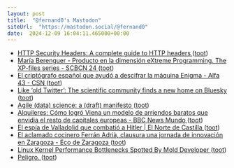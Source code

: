 ```yaml
---
layout: post
title:  "@fernand0's Mastodon"
siteUrl:  "https://mastodon.social/@fernand0"
date:  2024-12-09 16:04:11.465000+00:00
---
```

*  [HTTP Security Headers: A complete guide to HTTP headers ](https://www.darkrelay.com/post/http-security-header) ([toot](https://mastodon.social/@fernand0/113623711839939518))
*  [María Berenguer - Producto en la dimensión eXtreme Programming. The XP-files series - SCBCN 24 ](https://www.youtube.com/watch?v=7mAGnh_eOzE&amp%3Bfeature=youtu.b) ([toot](https://mastodon.social/@fernand0/113623482785074667))
*  [El criptógrafo español que ayudó a descifrar la máquina Enigma - Alfa 43 - CSN  ](https://www.csn.es/-/el-criptografo-espanol-que-ayudo-a-descifrar-la-maquina-enigma) ([toot](https://mastodon.social/@fernand0/113622811432115064))
*  [Like ‘old Twitter’: The scientific community finds a new home on Bluesky   ](https://www.science.org/content/article/old-twitter-scientific-community-finds-new-home-bluesky) ([toot](https://mastodon.social/@fernand0/113622592288304297))
*  [Agile (data) science: a (draft) manifesto ](https://arxiv.org/abs/2104.1254) ([toot](https://mastodon.social/@fernand0/113622485470128403))
*  [Alquileres: Cómo logró Viena un modelo de arriendos baratos que envidia el resto de capitales europeas - BBC News Mundo ](https://www.bbc.com/mundo/articles/cvgx9gx7m0e) ([toot](https://mastodon.social/@fernand0/113622192720786341))
*  [El espía de Valladolid que combatió a Hitler \| El Norte de Castilla ](https://www.elnortedecastilla.es/valladolid/espia-valladolid-combatio-20210509084429-nt.htm) ([toot](https://mastodon.social/@fernand0/113621241652926947))
*  [El aclamado cocinero Ferrán Adrià, clausura una jornada de innovación en Zaragoza - Eco de Zaragoza ](https://ecodezaragoza.tv/el-aclamado-coicnero-ferran-adria-clausura-una-jornada-de-innovacion-en-zaragoza) ([toot](https://mastodon.social/@fernand0/113620454817641291))
*  [Linux Kernel Performance Bottlenecks Spotted By Mold Developer ](https://www.phoronix.com/news/Linux-Kernel-Bottlenecks-Mol) ([toot](https://mastodon.social/@fernand0/113618613397430541))
*  [Peligro. ](https://avecesunafoto.wordpress.com/2024/12/08/peligro) ([toot](https://mastodon.social/@fernand0/113618545066482137))
